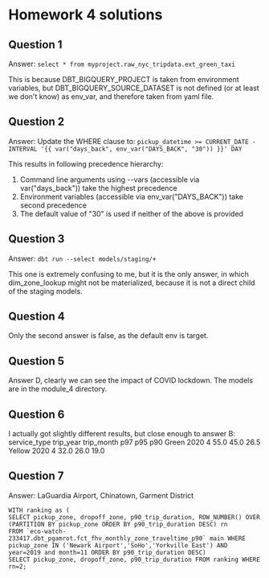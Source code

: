 # Homework 4 solutions

## Question 1

Answer:
```select * from myproject.raw_nyc_tripdata.ext_green_taxi```

This is because DBT_BIGQUERY_PROJECT is taken from environment variables, but DBT_BIGQUERY_SOURCE_DATASET is not
defined (or at least we don't know) as env_var, and therefore taken from yaml file.

## Question 2

Answer: Update the WHERE clause to:
```pickup_datetime >= CURRENT_DATE - INTERVAL '{{ var("days_back", env_var("DAYS_BACK", "30")) }}' DAY```

This results in following precedence hierarchy:

1. Command line arguments using --vars (accessible via var("days_back")) take the highest precedence
2. Environment variables (accessible via env_var("DAYS_BACK")) take second precedence
3. The default value of "30" is used if neither of the above is provided

## Question 3

Answer: ```dbt run --select models/staging/+```

This one is extremely confusing to me, but it is the only answer, in which dim_zone_lookup might not be materialized,
because it is not a direct child of the staging models.

## Question 4

Only the second answer is false, as the default env is target.

## Question 5

Answer D, clearly we can see the impact of COVID lockdown. The models are in the module_4 directory.

## Question 6

I actually got slightly different results, but close enough to answer B:
service_type	trip_year	trip_month	p97	p95	p90
Green	2020	4	55.0	45.0	26.5
Yellow	2020	4	32.0	26.0	19.0

## Question 7

Answer: LaGuardia Airport, Chinatown, Garment District

```
WITH ranking as (
SELECT pickup_zone, dropoff_zone, p90_trip_duration, ROW_NUMBER() OVER (PARTITION BY pickup_zone ORDER BY p90_trip_duration DESC) rn
FROM `eco-watch-233417.dbt_pgamrot.fct_fhv_monthly_zone_traveltime_p90` main WHERE pickup_zone IN ('Newark Airport','SoHo','Yorkville East') AND year=2019 and month=11 ORDER BY p90_trip_duration DESC)
SELECT pickup_zone, dropoff_zone, p90_trip_duration FROM ranking WHERE rn=2;
```
